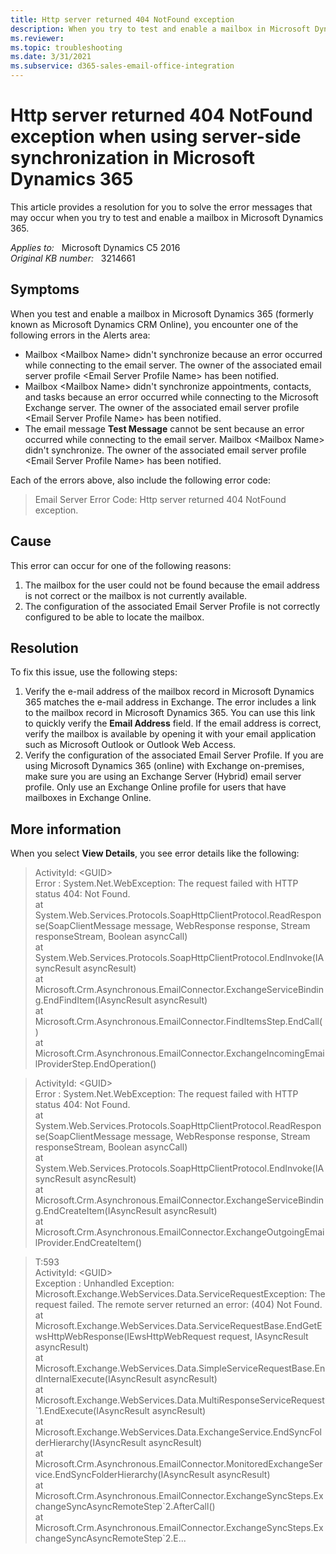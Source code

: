 ```yaml
---
title: Http server returned 404 NotFound exception
description: When you try to test and enable a mailbox in Microsoft Dynamics 365, you receive an Http server returned 404 NotFound exception. Provides a resolution.
ms.reviewer: 
ms.topic: troubleshooting
ms.date: 3/31/2021
ms.subservice: d365-sales-email-office-integration
---
```

# Http server returned 404 NotFound exception when using server-side synchronization in Microsoft Dynamics 365

This article provides a resolution for you to solve the error messages that may occur when you try to test and enable a mailbox in Microsoft Dynamics 365.

_Applies to:_ &nbsp; Microsoft Dynamics C5 2016  
_Original KB number:_ &nbsp; 3214661

## Symptoms

When you test and enable a mailbox in Microsoft Dynamics 365 (formerly known as Microsoft Dynamics CRM Online), you encounter one of the following errors in the Alerts area:

- Mailbox \<Mailbox Name> didn't synchronize because an error occurred while connecting to the email server. The owner of the associated email server profile \<Email Server Profile Name> has been notified.
- Mailbox \<Mailbox Name> didn't synchronize appointments, contacts, and tasks because an error occurred while connecting to the Microsoft Exchange server. The owner of the associated email server profile \<Email Server Profile Name> has been notified.
- The email message **Test Message** cannot be sent because an error occurred while connecting to the email server. Mailbox \<Mailbox Name> didn't synchronize. The owner of the associated email server profile \<Email Server Profile Name> has been notified.

Each of the errors above, also include the following error code:

> Email Server Error Code: Http server returned 404 NotFound exception.

## Cause

This error can occur for one of the following reasons:

1. The mailbox for the user could not be found because the email address is not correct or the mailbox is not currently available.
2. The configuration of the associated Email Server Profile is not correctly configured to be able to locate the mailbox.

## Resolution

To fix this issue, use the following steps:

1. Verify the e-mail address of the mailbox record in Microsoft Dynamics 365 matches the e-mail address in Exchange. The error includes a link to the mailbox record in Microsoft Dynamics 365. You can use this link to quickly verify the **Email Address** field. If the email address is correct, verify the mailbox is available by opening it with your email application such as Microsoft Outlook or Outlook Web Access.
2. Verify the configuration of the associated Email Server Profile. If you are using Microsoft Dynamics 365 (online) with Exchange on-premises, make sure you are using an Exchange Server (Hybrid) email server profile. Only use an Exchange Online profile for users that have mailboxes in Exchange Online.

## More information

When you select **View Details**, you see error details like the following:

> ActivityId: \<GUID>  
> Error : System.Net.WebException: The request failed with HTTP status 404: Not Found.  
 at System.Web.Services.Protocols.SoapHttpClientProtocol.ReadResponse(SoapClientMessage message, WebResponse response, Stream responseStream, Boolean asyncCall)  
 at System.Web.Services.Protocols.SoapHttpClientProtocol.EndInvoke(IAsyncResult asyncResult)  
 at Microsoft.Crm.Asynchronous.EmailConnector.ExchangeServiceBinding.EndFindItem(IAsyncResult asyncResult)  
 at Microsoft.Crm.Asynchronous.EmailConnector.FindItemsStep.EndCall()  
 at Microsoft.Crm.Asynchronous.EmailConnector.ExchangeIncomingEmailProviderStep.EndOperation()

> ActivityId: \<GUID>  
> Error : System.Net.WebException: The request failed with HTTP status 404: Not Found.  
 at System.Web.Services.Protocols.SoapHttpClientProtocol.ReadResponse(SoapClientMessage message, WebResponse response, Stream responseStream, Boolean asyncCall)  
 at System.Web.Services.Protocols.SoapHttpClientProtocol.EndInvoke(IAsyncResult asyncResult)  
 at Microsoft.Crm.Asynchronous.EmailConnector.ExchangeServiceBinding.EndCreateItem(IAsyncResult asyncResult)  
 at Microsoft.Crm.Asynchronous.EmailConnector.ExchangeOutgoingEmailProvider.EndCreateItem()

> T:593  
> ActivityId: \<GUID>  
> Exception : Unhandled Exception: Microsoft.Exchange.WebServices.Data.ServiceRequestException: The request failed. The remote server returned an error: (404) Not Found.  
at Microsoft.Exchange.WebServices.Data.ServiceRequestBase.EndGetEwsHttpWebResponse(IEwsHttpWebRequest request, IAsyncResult asyncResult)  
at Microsoft.Exchange.WebServices.Data.SimpleServiceRequestBase.EndInternalExecute(IAsyncResult asyncResult)  
at Microsoft.Exchange.WebServices.Data.MultiResponseServiceRequest\`1.EndExecute(IAsyncResult asyncResult)  
at Microsoft.Exchange.WebServices.Data.ExchangeService.EndSyncFolderHierarchy(IAsyncResult asyncResult)  
at Microsoft.Crm.Asynchronous.EmailConnector.MonitoredExchangeService.EndSyncFolderHierarchy(IAsyncResult asyncResult)  
at Microsoft.Crm.Asynchronous.EmailConnector.ExchangeSyncSteps.ExchangeSyncAsyncRemoteStep\`2.AfterCall()  
at Microsoft.Crm.Asynchronous.EmailConnector.ExchangeSyncSteps.ExchangeSyncAsyncRemoteStep\`2.E...
